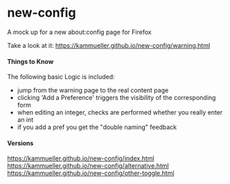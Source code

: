 # new-config
A mock up for a new about:config page for Firefox


Take a look at it: https://kammueller.github.io/new-config/warning.html


#### Things to Know ####
The following basic Logic is included:
- jump from the warning page to the real content page
- clicking 'Add a Preference' triggers the visibility of the corresponding form
- when editing an integer, checks are performed whether you really enter an int
- if you add a pref you get the "double naming" feedback

#### Versions ####
https://kammueller.github.io/new-config/index.html
https://kammueller.github.io/new-config/alternative.html
https://kammueller.github.io/new-config/other-toggle.html

